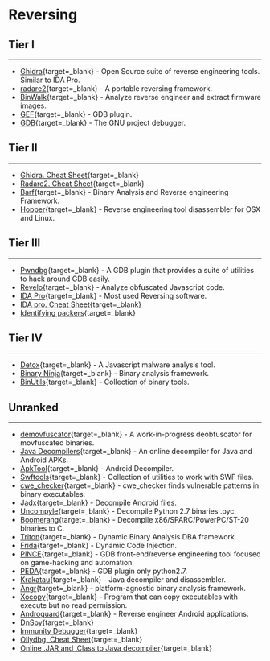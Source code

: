# Reversing

## Tier I
---
- [Ghidra](https://ghidra-sre.org/){target=_blank} - Open Source suite of reverse engineering tools.  Similar to IDA Pro.
- [radare2](https://github.com/radare/radare2){target=_blank} - A portable reversing framework.
- [BinWalk](https://github.com/devttys0/binwalk){target=_blank} - Analyze  reverse engineer  and extract firmware images.
- [GEF](https://github.com/hugsy/gef){target=_blank} - GDB plugin.
- [GDB](https://www.gnu.org/software/gdb/){target=_blank} - The GNU project debugger.

## Tier II
---
- [Ghidra. Cheat Sheet](https://hackersfun.com/wp-content/uploads/2019/03/Ghidra-Cheat-Sheet.pdf){target=_blank}
- [Radare2. Cheat Sheet](https://gist.github.com/williballenthin/6857590dab3e2a6559d7){target=_blank}      
- [Barf](https://github.com/programa-stic/barf-project){target=_blank} - Binary Analysis and Reverse engineering Framework.
- [Hopper](http://www.hopperapp.com/){target=_blank} - Reverse engineering tool disassembler for OSX and Linux.

## Tier III
---
- [Pwndbg](https://github.com/pwndbg/pwndbg){target=_blank} - A GDB plugin that provides a suite of utilities to hack around GDB easily.
- [Revelo](http://www.kahusecurity.com/posts/revelo_javascript_deobfuscator.html){target=_blank} - Analyze obfuscated Javascript code.
- [IDA Pro](https://www.hex-rays.com/products/ida/){target=_blank} - Most used Reversing software.
- [IDA pro. Cheat Sheet](https://www.dragonjar.org/cheat-sheet-ida-pro-interactive-disassembler.xhtml){target=_blank}
- [Identifying packers](https://github.com/horsicq/Detect-It-Easy){target=_blank}

## Tier IV
---
- [Detox](http://relentless-coding.org/projects/jsdetox/install){target=_blank} - A Javascript malware analysis tool.
- [Binary Ninja](https://binary.ninja/){target=_blank} - Binary analysis framework.
- [BinUtils](http://www.gnu.org/software/binutils/binutils.html){target=_blank} - Collection of binary tools.

## Unranked
---
- [demovfuscator](https://github.com/kirschju/demovfuscator){target=_blank} - A work-in-progress deobfuscator for movfuscated binaries.
- [Java Decompilers](http://www.javadecompilers.com){target=_blank} - An online decompiler for Java and Android APKs.
- [ApkTool](http://ibotpeaches.github.io/Apktool/){target=_blank} - Android Decompiler.
- [Swftools](http://www.swftools.org/){target=_blank} - Collection of utilities to work with SWF files.    
- [cwe_checker](https://github.com/fkie-cad/cwe_checker){target=_blank} - cwe_checker finds vulnerable patterns in binary executables.
- [Jadx](https://github.com/skylot/jadx){target=_blank} - Decompile Android files.
- [Uncompyle](https://github.com/gstarnberger/uncompyle){target=_blank} - Decompile Python 2.7 binaries .pyc.
- [Boomerang](https://github.com/BoomerangDecompiler/boomerang){target=_blank} - Decompile x86/SPARC/PowerPC/ST-20 binaries to C.
- [Triton](https://github.com/JonathanSalwan/Triton/){target=_blank} - Dynamic Binary Analysis DBA framework.
- [Frida](https://github.com/frida/){target=_blank} - Dynamic Code Injection.
- [PINCE](https://github.com/korcankaraokcu/PINCE){target=_blank} - GDB front-end/reverse engineering tool  focused on game-hacking and automation.
- [PEDA](https://github.com/longld/peda){target=_blank} - GDB plugin only python2.7.
- [Krakatau](https://github.com/Storyyeller/Krakatau){target=_blank} - Java decompiler and disassembler.   
- [Angr](https://github.com/angr/angr){target=_blank} - platform-agnostic binary analysis framework.       
- [Xocopy](http://reverse.lostrealm.com/tools/xocopy.html){target=_blank} - Program that can copy executables with execute  but no read permission.
- [Androguard](https://github.com/androguard/androguard){target=_blank} - Reverse engineer Android applications.
- [DnSpy](https://github.com/dnSpy/dnSpy){target=_blank}
- [Immunity Debugger](https://www.immunityinc.com/products/debugger/){target=_blank}
- [Ollydbg. Cheat Sheet](http://www.ollydbg.de/quickst.htm){target=_blank}
- [Online .JAR and .Class to Java decompiler](http://www.javadecompilers.com/){target=_blank}